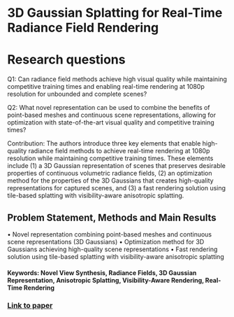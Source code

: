 # 3D Gaussian Splatting for Real-Time Radiance Field Rendering

# Research questions
Q1: Can radiance field methods achieve high visual quality while maintaining competitive training times and enabling real-time rendering at 1080p resolution for unbounded and complete scenes?

Q2: What novel representation can be used to combine the benefits of point-based meshes and continuous scene representations, allowing for optimization with state-of-the-art visual quality and competitive training times?

Contribution: The authors introduce three key elements that enable high-quality radiance field methods to achieve real-time rendering at 1080p resolution while maintaining competitive training times. These elements include (1) a 3D Gaussian representation of scenes that preserves desirable properties of continuous volumetric radiance fields, (2) an optimization method for the properties of the 3D Gaussians that creates high-quality representations for captured scenes, and (3) a fast rendering solution using tile-based splatting with visibility-aware anisotropic splatting.

## Problem Statement, Methods and Main Results

  • Novel representation combining point-based meshes and continuous scene representations (3D Gaussians)
  • Optimization method for 3D Gaussians achieving high-quality scene representations
  • Fast rendering solution using tile-based splatting with visibility-aware anisotropic splatting

#### Keywords: Novel View Synthesis, Radiance Fields, 3D Gaussian Representation, Anisotropic Splatting, Visibility-Aware Rendering, Real-Time Rendering
### [Link to paper](https://arxiv.org/abs/2308.04079v1)
